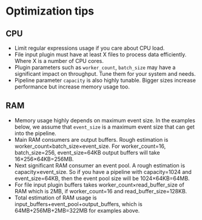 # Optimization tips

## CPU
* Limit regular expressions usage if you care about CPU load.
* File input plugin must have at least X files to process data efficiently. Where X is a number of CPU cores.
* Plugin parameters such as `worker_count`, `batch_size` may have a significant impact on throughput. Tune them for your system and needs.
* Pipeline parameter `capacity` is also highly tunable. Bigger sizes increase performance but increase memory usage too.

## RAM
* Memory usage highly depends on maximum event size. In the examples below, we assume that `event_size` is a maximum event size that can get into the pipeline.       
* Main RAM consumers are output buffers. Rough estimation is worker_count×batch_size×event_size. For worker_count=16, batch_size=256, event_size=64KB output buffers will take 16×256×64KB=256MB.
* Next significant RAM consumer an event pool. A rough estimation is capacity×event_size. So if you have a pipeline with capacity=1024 and event_size=64KB, then the event pool size will be 1024×64KB=64MB.
* For file input plugin buffers takes worker_count×read_buffer_size of RAM which is 2MB, if worker_count=16 and read_buffer_size=128KB.
* Total estimation of RAM usage is input_buffers+event_pool+output_buffers, which is 64MB+256MB+2MB=322MB for examples above.

